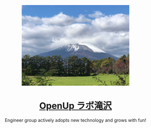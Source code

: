 <p align="center">
  <a href="https://openuplab-takizawa.jp/">
    <picture>
      <source media="(max-width: 600px)" srcset="./wallpaper.jpg" height="128">
      <img src="./wallpaper.jpg" height="256">
    </picture>
    <h1 align="center">OpenUp ラボ滝沢</h1>
  </a>
</p>

<p align="center">
Engineer group actively adopts new technology and grows with fun!
</p>
